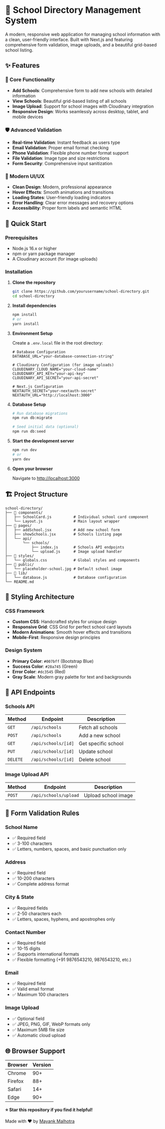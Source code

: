 # 🏫 School Directory Management System

A modern, responsive web application for managing school information with a clean, user-friendly interface. Built with Next.js and featuring comprehensive form validation, image uploads, and a beautiful grid-based school listing.

## ✨ Features

### 🎯 Core Functionality
- **Add Schools**: Comprehensive form to add new schools with detailed information
- **View Schools**: Beautiful grid-based listing of all schools
- **Image Upload**: Support for school images with Cloudinary integration
- **Responsive Design**: Works seamlessly across desktop, tablet, and mobile devices

### 🛡️ Advanced Validation
- **Real-time Validation**: Instant feedback as users type
- **Email Validation**: Proper email format checking
- **Phone Validation**: Flexible phone number format support
- **File Validation**: Image type and size restrictions
- **Form Security**: Comprehensive input sanitization

### 🎨 Modern UI/UX
- **Clean Design**: Modern, professional appearance
- **Hover Effects**: Smooth animations and transitions
- **Loading States**: User-friendly loading indicators
- **Error Handling**: Clear error messages and recovery options
- **Accessibility**: Proper form labels and semantic HTML

## 🚀 Quick Start

### Prerequisites
- Node.js 16.x or higher
- npm or yarn package manager
- A Cloudinary account (for image uploads)

### Installation

1. **Clone the repository**
   ```bash
   git clone https://github.com/yourusername/school-directory.git
   cd school-directory
   ```

2. **Install dependencies**
   ```bash
   npm install
   # or
   yarn install
   ```

3. **Environment Setup**
   
   Create a `.env.local` file in the root directory:
   ```env
   # Database Configuration
   DATABASE_URL="your-database-connection-string"
   
   # Cloudinary Configuration (for image uploads)
   CLOUDINARY_CLOUD_NAME="your-cloud-name"
   CLOUDINARY_API_KEY="your-api-key"
   CLOUDINARY_API_SECRET="your-api-secret"
   
   # Next.js Configuration
   NEXTAUTH_SECRET="your-nextauth-secret"
   NEXTAUTH_URL="http://localhost:3000"
   ```

4. **Database Setup**
   ```bash
   # Run database migrations
   npm run db:migrate
   
   # Seed initial data (optional)
   npm run db:seed
   ```

5. **Start the development server**
   ```bash
   npm run dev
   # or
   yarn dev
   ```

6. **Open your browser**
   
   Navigate to [http://localhost:3000](http://localhost:3000)

## 🏗️ Project Structure

```
school-directory/
├── 📁 components/
│   ├── SchoolCard.js          # Individual school card component
│   └── Layout.js              # Main layout wrapper
├── 📁 pages/
│   ├── addSchool.jsx          # Add new school form
│   ├── showSchools.jsx        # Schools listing page
│   └── api/
│       └── schools/
│           ├── index.js       # Schools API endpoints
│           └── upload.js      # Image upload handler
├── 📁 styles/
│   └── globals.css            # Global styles and components
├── 📁 public/
│   └── placeholder-school.jpg # Default school image
├── 📁 lib/
│   └── database.js            # Database configuration
└── README.md
```

## 🎨 Styling Architecture

### CSS Framework
- **Custom CSS**: Handcrafted styles for unique design
- **Responsive Grid**: CSS Grid for perfect school card layouts
- **Modern Animations**: Smooth hover effects and transitions
- **Mobile-First**: Responsive design principles

### Design System
- **Primary Color**: `#007bff` (Bootstrap Blue)
- **Success Color**: `#28a745` (Green)
- **Error Color**: `#dc3545` (Red)
- **Gray Scale**: Modern gray palette for text and backgrounds

## 📝 API Endpoints

### Schools API

| Method | Endpoint | Description |
|--------|----------|-------------|
| `GET` | `/api/schools` | Fetch all schools |
| `POST` | `/api/schools` | Add a new school |
| `GET` | `/api/schools/[id]` | Get specific school |
| `PUT` | `/api/schools/[id]` | Update school |
| `DELETE` | `/api/schools/[id]` | Delete school |

### Image Upload API

| Method | Endpoint | Description |
|--------|----------|-------------|
| `POST` | `/api/schools/upload` | Upload school image |


## 🧪 Form Validation Rules

### School Name
- ✅ Required field
- ✅ 3-100 characters
- ✅ Letters, numbers, spaces, and basic punctuation only

### Address
- ✅ Required field
- ✅ 10-200 characters
- ✅ Complete address format

### City & State
- ✅ Required fields
- ✅ 2-50 characters each
- ✅ Letters, spaces, hyphens, and apostrophes only

### Contact Number
- ✅ Required field
- ✅ 10-15 digits
- ✅ Supports international formats
- ✅ Flexible formatting (+91 9876543210, 9876543210, etc.)

### Email
- ✅ Required field
- ✅ Valid email format
- ✅ Maximum 100 characters

### Image Upload
- ✅ Optional field
- ✅ JPEG, PNG, GIF, WebP formats only
- ✅ Maximum 5MB file size
- ✅ Automatic cloud upload

## 🌐 Browser Support

| Browser | Version |
|---------|---------|
| Chrome | 90+ |
| Firefox | 88+ |
| Safari | 14+ |
| Edge | 90+ |


**⭐ Star this repository if you find it helpful!**

Made with ❤️ by [Mayank Malhotra ](https://github.com/Mayank-M2021)

